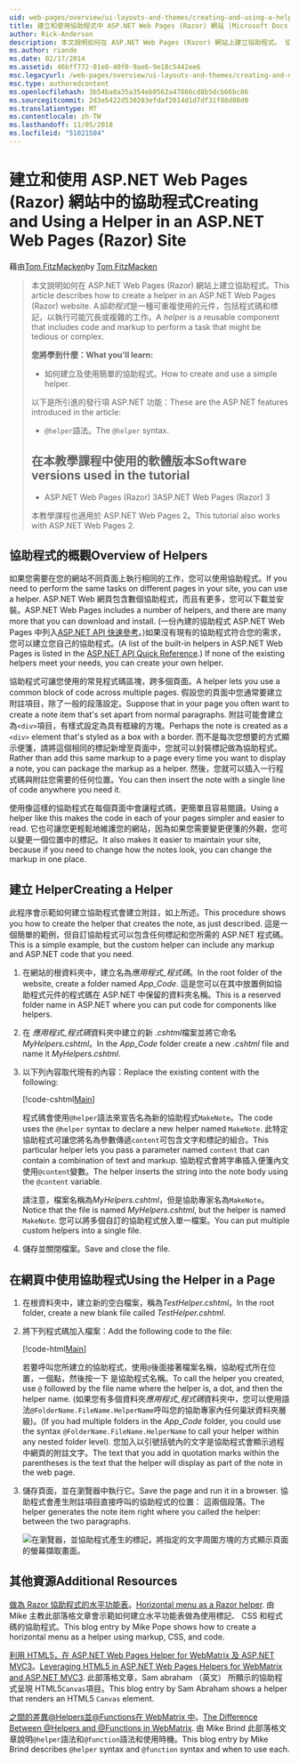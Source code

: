 ```yaml
---
uid: web-pages/overview/ui-layouts-and-themes/creating-and-using-a-helper-in-an-aspnet-web-pages-site
title: 建立和使用協助程式中 ASP.NET Web Pages (Razor) 網站 |Microsoft Docs
author: Rick-Anderson
description: 本文說明如何在 ASP.NET Web Pages (Razor) 網站上建立協助程式。 協助程式是一種可重複使用的元件，包括程式碼和標記，以效能...
ms.author: riande
ms.date: 02/17/2014
ms.assetid: 46bff772-01e0-40f0-9ae6-9e18c5442ee6
msc.legacyurl: /web-pages/overview/ui-layouts-and-themes/creating-and-using-a-helper-in-an-aspnet-web-pages-site
msc.type: authoredcontent
ms.openlocfilehash: 3b54ba8a35a354eb0562a47866cd8b5dcb66bc86
ms.sourcegitcommit: 2d3e5422d530203efdaf2014d1d7df31f88d08d0
ms.translationtype: MT
ms.contentlocale: zh-TW
ms.lasthandoff: 11/05/2018
ms.locfileid: "51021504"
---
```

<a name="creating-and-using-a-helper-in-an-aspnet-web-pages-razor-site"></a><span data-ttu-id="7d838-104">建立和使用 ASP.NET Web Pages (Razor) 網站中的協助程式</span><span class="sxs-lookup"><span data-stu-id="7d838-104">Creating and Using a Helper in an ASP.NET Web Pages (Razor) Site</span></span>
====================
<span data-ttu-id="7d838-105">藉由[Tom FitzMacken](https://github.com/tfitzmac)</span><span class="sxs-lookup"><span data-stu-id="7d838-105">by [Tom FitzMacken](https://github.com/tfitzmac)</span></span>

> <span data-ttu-id="7d838-106">本文說明如何在 ASP.NET Web Pages (Razor) 網站上建立協助程式。</span><span class="sxs-lookup"><span data-stu-id="7d838-106">This article describes how to create a helper in an ASP.NET Web Pages (Razor) website.</span></span> <span data-ttu-id="7d838-107">A*協助程式*是一種可重複使用的元件，包括程式碼和標記，以執行可能冗長或複雜的工作。</span><span class="sxs-lookup"><span data-stu-id="7d838-107">A *helper* is a reusable component that includes code and markup to perform a task that might be tedious or complex.</span></span>
> 
> <span data-ttu-id="7d838-108">**您將學到什麼：**</span><span class="sxs-lookup"><span data-stu-id="7d838-108">**What you'll learn:**</span></span> 
> 
> - <span data-ttu-id="7d838-109">如何建立及使用簡單的協助程式。</span><span class="sxs-lookup"><span data-stu-id="7d838-109">How to create and use a simple helper.</span></span>
> 
> <span data-ttu-id="7d838-110">以下是所引進的發行項 ASP.NET 功能：</span><span class="sxs-lookup"><span data-stu-id="7d838-110">These are the ASP.NET features introduced in the article:</span></span>
> 
> - <span data-ttu-id="7d838-111">`@helper`語法。</span><span class="sxs-lookup"><span data-stu-id="7d838-111">The `@helper` syntax.</span></span>
>   
> 
> ## <a name="software-versions-used-in-the-tutorial"></a><span data-ttu-id="7d838-112">在本教學課程中使用的軟體版本</span><span class="sxs-lookup"><span data-stu-id="7d838-112">Software versions used in the tutorial</span></span>
> 
> 
> - <span data-ttu-id="7d838-113">ASP.NET Web Pages (Razor) 3</span><span class="sxs-lookup"><span data-stu-id="7d838-113">ASP.NET Web Pages (Razor) 3</span></span>
>   
> 
> <span data-ttu-id="7d838-114">本教學課程也適用於 ASP.NET Web Pages 2。</span><span class="sxs-lookup"><span data-stu-id="7d838-114">This tutorial also works with ASP.NET Web Pages 2.</span></span>


## <a name="overview-of-helpers"></a><span data-ttu-id="7d838-115">協助程式的概觀</span><span class="sxs-lookup"><span data-stu-id="7d838-115">Overview of Helpers</span></span>

<span data-ttu-id="7d838-116">如果您需要在您的網站不同頁面上執行相同的工作，您可以使用協助程式。</span><span class="sxs-lookup"><span data-stu-id="7d838-116">If you need to perform the same tasks on different pages in your site, you can use a helper.</span></span> <span data-ttu-id="7d838-117">ASP.NET Web 網頁包含數個協助程式，而且有更多，您可以下載並安裝。</span><span class="sxs-lookup"><span data-stu-id="7d838-117">ASP.NET Web Pages includes a number of helpers, and there are many more that you can download and install.</span></span> <span data-ttu-id="7d838-118">(一份內建的協助程式 ASP.NET Web Pages 中列入[ASP.NET API 快速參考](https://go.microsoft.com/fwlink/?LinkId=202907)。)如果沒有現有的協助程式符合您的需求，您可以建立您自己的協助程式。</span><span class="sxs-lookup"><span data-stu-id="7d838-118">(A list of the built-in helpers in ASP.NET Web Pages is listed in the [ASP.NET API Quick Reference](https://go.microsoft.com/fwlink/?LinkId=202907).) If none of the existing helpers meet your needs, you can create your own helper.</span></span>

<span data-ttu-id="7d838-119">協助程式可讓您使用的常見程式碼區塊，跨多個頁面。</span><span class="sxs-lookup"><span data-stu-id="7d838-119">A helper lets you use a common block of code across multiple pages.</span></span> <span data-ttu-id="7d838-120">假設您的頁面中您通常要建立附註項目，除了一般的段落設定。</span><span class="sxs-lookup"><span data-stu-id="7d838-120">Suppose that in your page you often want to create a note item that's set apart from normal paragraphs.</span></span> <span data-ttu-id="7d838-121">附註可能會建立為`<div>`項目，有樣式設定為具有框線的方塊。</span><span class="sxs-lookup"><span data-stu-id="7d838-121">Perhaps the note is created as a `<div>` element that's styled as a box with a border.</span></span> <span data-ttu-id="7d838-122">而不是每次您想要的方式顯示便箋，請將這個相同的標記新增至頁面中，您就可以封裝標記做為協助程式。</span><span class="sxs-lookup"><span data-stu-id="7d838-122">Rather than add this same markup to a page every time you want to display a note, you can package the markup as a helper.</span></span> <span data-ttu-id="7d838-123">然後，您就可以插入一行程式碼與附註您需要的任何位置。</span><span class="sxs-lookup"><span data-stu-id="7d838-123">You can then insert the note with a single line of code anywhere you need it.</span></span>

<span data-ttu-id="7d838-124">使用像這樣的協助程式在每個頁面中會讓程式碼，更簡單且容易閱讀。</span><span class="sxs-lookup"><span data-stu-id="7d838-124">Using a helper like this makes the code in each of your pages simpler and easier to read.</span></span> <span data-ttu-id="7d838-125">它也可讓您更輕鬆地維護您的網站，因為如果您需要變更便箋的外觀，您可以變更一個位置中的標記。</span><span class="sxs-lookup"><span data-stu-id="7d838-125">It also makes it easier to maintain your site, because if you need to change how the notes look, you can change the markup in one place.</span></span>

## <a name="creating-a-helper"></a><span data-ttu-id="7d838-126">建立 Helper</span><span class="sxs-lookup"><span data-stu-id="7d838-126">Creating a Helper</span></span>

<span data-ttu-id="7d838-127">此程序會示範如何建立協助程式會建立附註，如上所述。</span><span class="sxs-lookup"><span data-stu-id="7d838-127">This procedure shows you how to create the helper that creates the note, as just described.</span></span> <span data-ttu-id="7d838-128">這是一個簡單的範例，但自訂協助程式可以包含任何標記和您所需的 ASP.NET 程式碼。</span><span class="sxs-lookup"><span data-stu-id="7d838-128">This is a simple example, but the custom helper can include any markup and ASP.NET code that you need.</span></span>

1. <span data-ttu-id="7d838-129">在網站的根資料夾中，建立名為*應用程式\_程式碼*。</span><span class="sxs-lookup"><span data-stu-id="7d838-129">In the root folder of the website, create a folder named *App\_Code*.</span></span> <span data-ttu-id="7d838-130">這是您可以在其中放置例如協助程式元件的程式碼在 ASP.NET 中保留的資料夾名稱。</span><span class="sxs-lookup"><span data-stu-id="7d838-130">This is a reserved folder name in ASP.NET where you can put code for components like helpers.</span></span>
2. <span data-ttu-id="7d838-131">在 *應用程式\_程式碼*資料夾中建立的新 *.cshtml*檔案並將它命名*MyHelpers.cshtml*。</span><span class="sxs-lookup"><span data-stu-id="7d838-131">In the *App\_Code* folder create a new *.cshtml* file and name it *MyHelpers.cshtml*.</span></span>
3. <span data-ttu-id="7d838-132">以下列內容取代現有的內容：</span><span class="sxs-lookup"><span data-stu-id="7d838-132">Replace the existing content with the following:</span></span>

    [!code-cshtml[Main](creating-and-using-a-helper-in-an-aspnet-web-pages-site/samples/sample1.cshtml)]

    <span data-ttu-id="7d838-133">程式碼會使用`@helper`語法來宣告名為新的協助程式`MakeNote`。</span><span class="sxs-lookup"><span data-stu-id="7d838-133">The code uses the `@helper` syntax to declare a new helper named `MakeNote`.</span></span> <span data-ttu-id="7d838-134">此特定協助程式可讓您將名為參數傳遞`content`可包含文字和標記的組合。</span><span class="sxs-lookup"><span data-stu-id="7d838-134">This particular helper lets you pass a parameter named `content` that can contain a combination of text and markup.</span></span> <span data-ttu-id="7d838-135">協助程式會將字串插入便箋內文使用`@content`變數。</span><span class="sxs-lookup"><span data-stu-id="7d838-135">The helper inserts the string into the note body using the `@content` variable.</span></span>

    <span data-ttu-id="7d838-136">請注意，檔案名稱為*MyHelpers.cshtml*，但是協助專家名為`MakeNote`。</span><span class="sxs-lookup"><span data-stu-id="7d838-136">Notice that the file is named *MyHelpers.cshtml*, but the helper is named `MakeNote`.</span></span> <span data-ttu-id="7d838-137">您可以將多個自訂的協助程式放入單一檔案。</span><span class="sxs-lookup"><span data-stu-id="7d838-137">You can put multiple custom helpers into a single file.</span></span>
4. <span data-ttu-id="7d838-138">儲存並關閉檔案。</span><span class="sxs-lookup"><span data-stu-id="7d838-138">Save and close the file.</span></span>

## <a name="using-the-helper-in-a-page"></a><span data-ttu-id="7d838-139">在網頁中使用協助程式</span><span class="sxs-lookup"><span data-stu-id="7d838-139">Using the Helper in a Page</span></span>

1. <span data-ttu-id="7d838-140">在根資料夾中，建立新的空白檔案，稱為*TestHelper.cshtml*。</span><span class="sxs-lookup"><span data-stu-id="7d838-140">In the root folder, create a new blank file called *TestHelper.cshtml*.</span></span>
2. <span data-ttu-id="7d838-141">將下列程式碼加入檔案：</span><span class="sxs-lookup"><span data-stu-id="7d838-141">Add the following code to the file:</span></span>

    [!code-html[Main](creating-and-using-a-helper-in-an-aspnet-web-pages-site/samples/sample2.html)]

    <span data-ttu-id="7d838-142">若要呼叫您所建立的協助程式，使用`@`後面接著檔案名稱，協助程式所在位置，一個點，然後按一下 是協助程式名稱。</span><span class="sxs-lookup"><span data-stu-id="7d838-142">To call the helper you created, use `@` followed by the file name where the helper is, a dot, and then the helper name.</span></span> <span data-ttu-id="7d838-143">(如果您有多個資料夾*應用程式\_程式碼*資料夾中，您可以使用語法`@FolderName.FileName.HelperName`呼叫您的協助專家內任何巢狀資料夾層級)。</span><span class="sxs-lookup"><span data-stu-id="7d838-143">(If you had multiple folders in the *App\_Code* folder, you could use the syntax `@FolderName.FileName.HelperName` to call your helper within any nested folder level).</span></span> <span data-ttu-id="7d838-144">您加入以引號括號內的文字是協助程式會顯示過程中網頁的附註文字。</span><span class="sxs-lookup"><span data-stu-id="7d838-144">The text that you add in quotation marks within the parentheses is the text that the helper will display as part of the note in the web page.</span></span>
3. <span data-ttu-id="7d838-145">儲存頁面，並在瀏覽器中執行它。</span><span class="sxs-lookup"><span data-stu-id="7d838-145">Save the page and run it in a browser.</span></span> <span data-ttu-id="7d838-146">協助程式會產生附註項目直接呼叫的協助程式的位置： 這兩個段落。</span><span class="sxs-lookup"><span data-stu-id="7d838-146">The helper generates the note item right where you called the helper: between the two paragraphs.</span></span>

    ![在瀏覽器，並協助程式產生的標記，將指定的文字周圍方塊的方式顯示頁面的螢幕擷取畫面。](creating-and-using-a-helper-in-an-aspnet-web-pages-site/_static/image1.jpg)

## <a name="additional-resources"></a><span data-ttu-id="7d838-148">其他資源</span><span class="sxs-lookup"><span data-stu-id="7d838-148">Additional Resources</span></span>


<span data-ttu-id="7d838-149">[做為 Razor 協助程式的水平功能表](http://mikepope.com/blog/DisplayBlog.aspx?permalink=2341)。</span><span class="sxs-lookup"><span data-stu-id="7d838-149">[Horizontal menu as a Razor helper](http://mikepope.com/blog/DisplayBlog.aspx?permalink=2341).</span></span> <span data-ttu-id="7d838-150">由 Mike 主教此部落格文章會示範如何建立水平功能表做為使用標記、 CSS 和程式碼的協助程式。</span><span class="sxs-lookup"><span data-stu-id="7d838-150">This blog entry by Mike Pope shows how to create a horizontal menu as a helper using markup, CSS, and code.</span></span>

<span data-ttu-id="7d838-151">[利用 HTML5，在 ASP.NET Web Pages Helper for WebMatrix 及 ASP.NET MVC3](http://geekswithblogs.net/wildturtle/archive/2010/11/08/html5-in-asp.net-web-pages-helpers-for-webmatrix-and_aspnet_mvc3.aspx)。</span><span class="sxs-lookup"><span data-stu-id="7d838-151">[Leveraging HTML5 in ASP.NET Web Pages Helpers for WebMatrix and ASP.NET MVC3](http://geekswithblogs.net/wildturtle/archive/2010/11/08/html5-in-asp.net-web-pages-helpers-for-webmatrix-and_aspnet_mvc3.aspx).</span></span> <span data-ttu-id="7d838-152">此部落格文章，Sam abraham （英文） 所顯示的協助程式呈現 HTML5`Canvas`項目。</span><span class="sxs-lookup"><span data-stu-id="7d838-152">This blog entry by Sam Abraham shows a helper that renders an HTML5 `Canvas` element.</span></span>

<span data-ttu-id="7d838-153">[之間的差異@Helpers並@Functions在 WebMatrix 中](http://www.mikesdotnetting.com/Article/173/The-Difference-Between-@Helpers-and-@Functions-In-WebMatrix)。</span><span class="sxs-lookup"><span data-stu-id="7d838-153">[The Difference Between @Helpers and @Functions in WebMatrix](http://www.mikesdotnetting.com/Article/173/The-Difference-Between-@Helpers-and-@Functions-In-WebMatrix).</span></span> <span data-ttu-id="7d838-154">由 Mike Brind 此部落格文章說明`@helper`語法和`@function`語法和使用時機。</span><span class="sxs-lookup"><span data-stu-id="7d838-154">This blog entry by Mike Brind describes `@helper` syntax and `@function` syntax and when to use each.</span></span>
